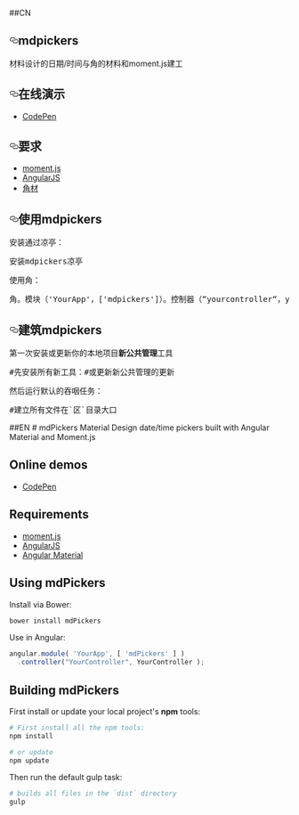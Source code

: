 ##CN
<article class="markdown-body entry-content" itemprop="text"><h1><a id="user-content-mdpickers" class="anchor" href="#mdpickers" aria-hidden="true"><svg aria-hidden="true" class="octicon octicon-link" height="16" version="1.1" viewBox="0 0 16 16" width="16"><path d="M4 9h1v1h-1c-1.5 0-3-1.69-3-3.5s1.55-3.5 3-3.5h4c1.45 0 3 1.69 3 3.5 0 1.41-0.91 2.72-2 3.25v-1.16c0.58-0.45 1-1.27 1-2.09 0-1.28-1.02-2.5-2-2.5H4c-0.98 0-2 1.22-2 2.5s1 2.5 2 2.5z m9-3h-1v1h1c1 0 2 1.22 2 2.5s-1.02 2.5-2 2.5H9c-0.98 0-2-1.22-2-2.5 0-0.83 0.42-1.64 1-2.09v-1.16c-1.09 0.53-2 1.84-2 3.25 0 1.81 1.55 3.5 3 3.5h4c1.45 0 3-1.69 3-3.5s-1.5-3.5-3-3.5z"></path></svg></a><trans data-src="mdPickers" data-dst="mdpickers">mdpickers</trans></h1>

<p><trans data-src="Material Design date/time pickers built with Angular Material and Moment.js" data-dst="材料设计的日期/时间与角的材料和moment.js建工">材料设计的日期/时间与角的材料和moment.js建工</trans></p>

<h2><a id="user-content-online-demos" class="anchor" href="#online-demos" aria-hidden="true"><svg aria-hidden="true" class="octicon octicon-link" height="16" version="1.1" viewBox="0 0 16 16" width="16"><path d="M4 9h1v1h-1c-1.5 0-3-1.69-3-3.5s1.55-3.5 3-3.5h4c1.45 0 3 1.69 3 3.5 0 1.41-0.91 2.72-2 3.25v-1.16c0.58-0.45 1-1.27 1-2.09 0-1.28-1.02-2.5-2-2.5H4c-0.98 0-2 1.22-2 2.5s1 2.5 2 2.5z m9-3h-1v1h1c1 0 2 1.22 2 2.5s-1.02 2.5-2 2.5H9c-0.98 0-2-1.22-2-2.5 0-0.83 0.42-1.64 1-2.09v-1.16c-1.09 0.53-2 1.84-2 3.25 0 1.81 1.55 3.5 3 3.5h4c1.45 0 3-1.69 3-3.5s-1.5-3.5-3-3.5z"></path></svg></a><trans data-src="Online demos" data-dst="在线演示">在线演示</trans></h2>

<ul>
<li><a href="http://codepen.io/alenaksu/full/eNzbrZ"><trans data-src="CodePen" data-dst="CodePen"><trans data-src="CodePen" data-dst="CodePen">CodePen</trans></trans></a></li>
</ul>

<h2><a id="user-content-requirements" class="anchor" href="#requirements" aria-hidden="true"><svg aria-hidden="true" class="octicon octicon-link" height="16" version="1.1" viewBox="0 0 16 16" width="16"><path d="M4 9h1v1h-1c-1.5 0-3-1.69-3-3.5s1.55-3.5 3-3.5h4c1.45 0 3 1.69 3 3.5 0 1.41-0.91 2.72-2 3.25v-1.16c0.58-0.45 1-1.27 1-2.09 0-1.28-1.02-2.5-2-2.5H4c-0.98 0-2 1.22-2 2.5s1 2.5 2 2.5z m9-3h-1v1h1c1 0 2 1.22 2 2.5s-1.02 2.5-2 2.5H9c-0.98 0-2-1.22-2-2.5 0-0.83 0.42-1.64 1-2.09v-1.16c-1.09 0.53-2 1.84-2 3.25 0 1.81 1.55 3.5 3 3.5h4c1.45 0 3-1.69 3-3.5s-1.5-3.5-3-3.5z"></path></svg></a><trans data-src="Requirements" data-dst="要求">要求</trans></h2>

<ul>
<li><a href="http://momentjs.com/"><trans data-src="moment.js" data-dst="moment.js"><trans data-src="moment.js" data-dst="moment.js">moment.js</trans></trans></a></li>
<li><a href="https://angularjs.org/"><trans data-src="AngularJS" data-dst="AngularJS"><trans data-src="AngularJS" data-dst="AngularJS">AngularJS</trans></trans></a></li>
<li><a href="https://material.angularjs.org/"><trans data-src="Angular Material" data-dst="角材">角材</trans></a></li>
</ul>

<h2><a id="user-content-using-mdpickers" class="anchor" href="#using-mdpickers" aria-hidden="true"><svg aria-hidden="true" class="octicon octicon-link" height="16" version="1.1" viewBox="0 0 16 16" width="16"><path d="M4 9h1v1h-1c-1.5 0-3-1.69-3-3.5s1.55-3.5 3-3.5h4c1.45 0 3 1.69 3 3.5 0 1.41-0.91 2.72-2 3.25v-1.16c0.58-0.45 1-1.27 1-2.09 0-1.28-1.02-2.5-2-2.5H4c-0.98 0-2 1.22-2 2.5s1 2.5 2 2.5z m9-3h-1v1h1c1 0 2 1.22 2 2.5s-1.02 2.5-2 2.5H9c-0.98 0-2-1.22-2-2.5 0-0.83 0.42-1.64 1-2.09v-1.16c-1.09 0.53-2 1.84-2 3.25 0 1.81 1.55 3.5 3 3.5h4c1.45 0 3-1.69 3-3.5s-1.5-3.5-3-3.5z"></path></svg></a><trans data-src="Using mdPickers" data-dst="使用mdpickers">使用mdpickers</trans></h2>

<p><trans data-src="Install via Bower:" data-dst="安装通过凉亭：" style="background: transparent;">安装通过凉亭：</trans></p>

<div class="highlight highlight-source-shell"><pre><trans data-src="bower install mdPickers" data-dst="安装mdpickers凉亭">安装mdpickers凉亭</trans></pre></div>

<p><trans data-src="Use in Angular:" data-dst="使用角：">使用角：</trans></p>

<div class="highlight highlight-source-js"><pre><span class="pl-smi"><trans data-src="angular" data-dst="角">角</trans></span><trans data-src="." data-dst="。">。</trans><span class="pl-en"><trans data-src="module" data-dst="模块">模块</trans></span><trans data-src="( " data-dst="（">（</trans><span class="pl-s"><span class="pl-pds"><trans data-src="'" data-dst="'"><trans data-src="'" data-dst="'">'</trans></trans></span><trans data-src="YourApp" data-dst="YourApp">YourApp</trans><span class="pl-pds"><trans data-src="'" data-dst="'"><trans data-src="'" data-dst="'">'</trans></trans></span></span><trans data-src=", [ " data-dst="，[">，[</trans><span class="pl-s"><span class="pl-pds"><trans data-src="'" data-dst="'"><trans data-src="'" data-dst="'">'</trans></trans></span><trans data-src="mdPickers" data-dst="mdpickers">mdpickers</trans><span class="pl-pds"><trans data-src="'" data-dst="'"><trans data-src="'" data-dst="'">'</trans></trans></span></span><trans data-src=" ] )
  ." data-dst="]）。">]）。</trans><span class="pl-en"><trans data-src="controller" data-dst="控制器">控制器</trans></span><trans data-src="(" data-dst="（">（</trans><span class="pl-s"><span class="pl-pds"><trans data-src="" "="" data-dst="“">“</trans></span><trans data-src="YourController" data-dst="yourcontroller">yourcontroller</trans><span class="pl-pds"><trans data-src="" "="" data-dst="“">“</trans></span></span><trans data-src=", YourController );" data-dst="，yourcontroller）；">，yourcontroller）；</trans></pre></div>

<h2><a id="user-content-building-mdpickers" class="anchor" href="#building-mdpickers" aria-hidden="true"><svg aria-hidden="true" class="octicon octicon-link" height="16" version="1.1" viewBox="0 0 16 16" width="16"><path d="M4 9h1v1h-1c-1.5 0-3-1.69-3-3.5s1.55-3.5 3-3.5h4c1.45 0 3 1.69 3 3.5 0 1.41-0.91 2.72-2 3.25v-1.16c0.58-0.45 1-1.27 1-2.09 0-1.28-1.02-2.5-2-2.5H4c-0.98 0-2 1.22-2 2.5s1 2.5 2 2.5z m9-3h-1v1h1c1 0 2 1.22 2 2.5s-1.02 2.5-2 2.5H9c-0.98 0-2-1.22-2-2.5 0-0.83 0.42-1.64 1-2.09v-1.16c-1.09 0.53-2 1.84-2 3.25 0 1.81 1.55 3.5 3 3.5h4c1.45 0 3-1.69 3-3.5s-1.5-3.5-3-3.5z"></path></svg></a><trans data-src="Building mdPickers" data-dst="建筑mdpickers">建筑mdpickers</trans></h2>

<p><trans data-src="First install or update your local project's " data-dst="第一次安装或更新你的本地项目">第一次安装或更新你的本地项目</trans><strong><trans data-src="npm" data-dst="新公共管理">新公共管理</trans></strong><trans data-src=" tools:" data-dst="工具">工具</trans></p>

<div class="highlight highlight-source-shell"><pre><span class="pl-c"><trans data-src="# First install all the npm tools:" data-dst="#先安装所有新工具：">#先安装所有新工具：</trans></span><trans data-src="
npm install

" data-dst="NPM安装">NPM安装</trans><span class="pl-c"><trans data-src="# or update" data-dst="#或更新">#或更新</trans></span><trans data-src="
npm update" data-dst="新公共管理的更新">新公共管理的更新</trans></pre></div>

<p><trans data-src="Then run the default gulp task:" data-dst="然后运行默认的吞咽任务：">然后运行默认的吞咽任务：</trans></p>

<div class="highlight highlight-source-shell"><pre><span class="pl-c"><trans data-src="# builds all files in the `dist` directory" data-dst="#建立所有文件在`区`目录">#建立所有文件在`区`目录</trans></span><trans data-src="
gulp" data-dst="大口">大口</trans></pre></div>
</article>
##EN
# mdPickers
Material Design date/time pickers built with Angular Material and Moment.js


## Online demos

* [CodePen](http://codepen.io/alenaksu/full/eNzbrZ)


## Requirements

* [moment.js](http://momentjs.com/)
* [AngularJS](https://angularjs.org/)
* [Angular Material](https://material.angularjs.org/)

## Using mdPickers

Install via Bower:

```bash
bower install mdPickers
```

Use in Angular:
```javascript
angular.module( 'YourApp', [ 'mdPickers' ] )
  .controller("YourController", YourController );
```

## Building mdPickers

First install or update your local project's __npm__ tools:

```bash
# First install all the npm tools:
npm install

# or update
npm update
```

Then run the default gulp task:

```bash
# builds all files in the `dist` directory
gulp
```
